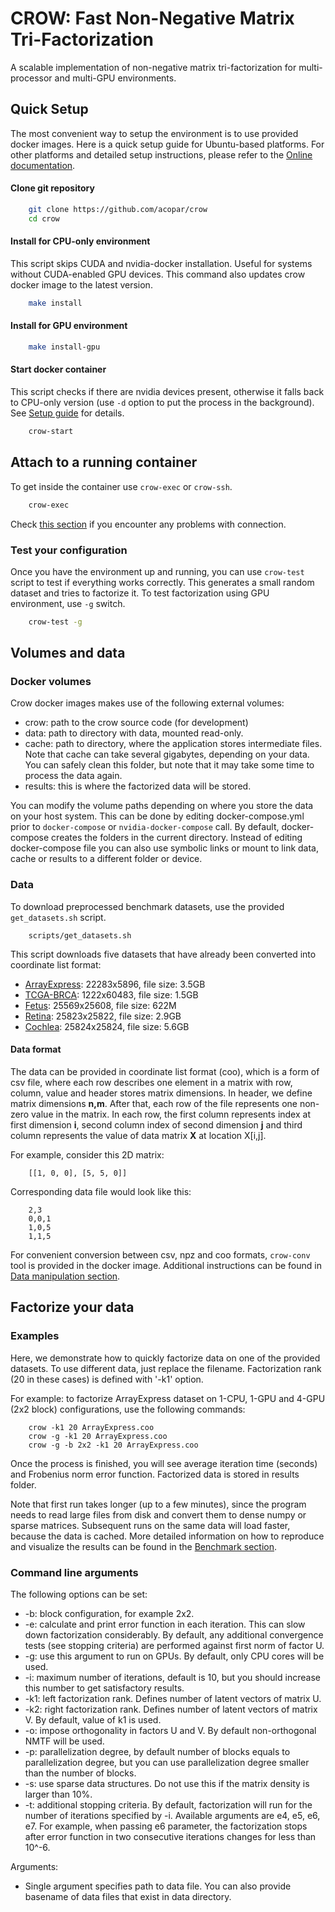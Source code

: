 # CROW: Fast Non-Negative Matrix Tri-Factorization

A scalable implementation of non-negative matrix tri-factorization for multi-processor and multi-GPU environments.

## Quick Setup ###

The most convenient way to setup the environment is to use provided docker images. Here is a quick setup guide for Ubuntu-based platforms. For other platforms and detailed setup instructions, please refer to the [Online documentation](https://crow.readthedocs.io/).

#### Clone git repository

```sh
    git clone https://github.com/acopar/crow
    cd crow
```

#### Install for CPU-only environment

This script skips CUDA and nvidia-docker installation. Useful for systems without CUDA-enabled GPU devices. This command also updates crow docker image to the latest version. 

```sh
    make install
```

#### Install for GPU environment

```sh
    make install-gpu
```

#### Start docker container

This script checks if there are nvidia devices present, otherwise it falls back to CPU-only version (use `-d` option to put the process in the background). See [Setup guide](https://crow.readthedocs.io/en/latest/install.html) for details.


```sh
    crow-start
```

## Attach to a running container

To get inside the container use `crow-exec` or `crow-ssh`.

```sh
    crow-exec
```

Check [this section](https://crow.readthedocs.io/en/latest/connect.html) if you encounter any problems with connection. 

### Test your configuration

Once you have the environment up and running, you can use `crow-test` script to test if everything works correctly. This generates a small random dataset and tries to factorize it. To test factorization using GPU environment, use `-g` switch.

```sh
    crow-test -g
```

## Volumes and data

### Docker volumes

Crow docker images makes use of the following external volumes:
- crow: path to the crow source code (for development)
- data: path to directory with data, mounted read-only.
- cache: path to directory, where the application stores intermediate files. 
Note that cache can take several gigabytes, depending on your data. You can 
safely clean this folder, but note that it may take some time to process the data again. 
- results: this is where the factorized data will be stored.

You can modify the volume paths depending on where you store the data on your host system. This can be done by editing docker-compose.yml prior to `docker-compose` or `nvidia-docker-compose` call. By default, docker-compose creates the folders in the current directory. Instead of editing docker-compose file you can also use symbolic links or mount to link data, cache or results to a different folder or device.

### Data

To download preprocessed benchmark datasets, use the provided ``get_datasets.sh`` script.
```
    scripts/get_datasets.sh
```

This script downloads five datasets that have already been converted into coordinate list format:
- [ArrayExpress](http://file.biolab.si/crow/ArrayExpress.coo): 22283x5896, file size: 3.5GB
- [TCGA-BRCA](http://file.biolab.si/crow/TCGA-BRCA.coo): 1222x60483, file size: 1.5GB
- [Fetus](http://file.biolab.si/crow/fetus.coo): 25569x25608, file size: 622M
- [Retina](http://file.biolab.si/crow/retina.coo): 25823x25822, file size: 2.9GB
- [Cochlea](http://file.biolab.si/crow/cochlea.coo): 25824x25824, file size: 5.6GB


#### Data format

The data can be provided in coordinate list format (coo), which is a form of csv file, where each row describes one element in a matrix with row, column, value and header stores matrix dimensions. In header, we define matrix dimensions **n,m**. After that, each row of the file represents one non-zero value in the matrix. In each row, the first column represents index at first dimension **i**, second column index of second dimension **j** and third column represents the value of data matrix **X** at location X[i,j].

For example, consider this 2D matrix:
```
    [[1, 0, 0], [5, 5, 0]]
```
Corresponding data file would look like this:
```
    2,3
    0,0,1
    1,0,5
    1,1,5
```

For convenient conversion between csv, npz and coo formats, ``crow-conv`` tool is provided in the docker image. Additional instructions can be found in [Data manipulation section](https://crow.readthedocs.io/en/latest/data.html).


## Factorize your data

### Examples

Here, we demonstrate how to quickly factorize data on one of the provided datasets. To use different data, just replace the filename. Factorization rank (20 in these cases) is defined with '-k1' option. 

For example: to factorize ArrayExpress dataset on 1-CPU, 1-GPU and 4-GPU (2x2 block) configurations, use the following commands:

```
    crow -k1 20 ArrayExpress.coo
    crow -g -k1 20 ArrayExpress.coo
    crow -g -b 2x2 -k1 20 ArrayExpress.coo
```

Once the process is finished, you will see average iteration time (seconds) and Frobenius norm error function. Factorized data is stored in results folder. 

Note that first run takes longer (up to a few minutes), since the program needs to read large files from disk and convert them to dense numpy or sparse matrices. Subsequent runs on the same data will load faster, because the data is cached. More detailed information on how to reproduce and visualize the results can be found in the [Benchmark section](https://crow.readthedocs.io/en/latest/benchmark.html).

### Command line arguments

The following options can be set:

- -b: block configuration, for example 2x2.
- -e: calculate and print error function in each iteration. This can slow down factorization considerably. By default, any additional convergence tests (see stopping criteria) are performed against first norm of factor U.
- -g: use this argument to run on GPUs. By default, only CPU cores will be used.
- -i: maximum number of iterations, default is 10, but you should increase this number to get satisfactory results. 
- -k1: left factorization rank. Defines number of latent vectors of matrix U.
- -k2: right factorization rank. Defines number of latent vectors of matrix V. By default, value of k1 is used. 
- -o: impose orthogonality in factors U and V. By default non-orthogonal NMTF will be used. 
- -p: parallelization degree, by default number of blocks equals to parallelization degree, but you can use parallelization degree smaller than the number of blocks. 
- -s: use sparse data structures. Do not use this if the matrix density is larger than 10%.
- -t: additional stopping criteria. By default, factorization will run for the number of iterations specified by -i. Available arguments are e4, e5, e6, e7. For example, when passing e6 parameter, the factorization stops after error function in two consecutive iterations changes for less than 10^-6. 

Arguments:

- Single argument specifies path to data file. You can also provide basename of data files that exist in data directory.
